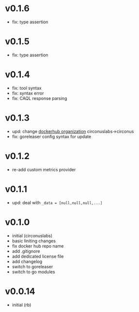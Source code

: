 # v0.1.6

* fix: type assertion

# v0.1.5

* fix: type assertion

# v0.1.4

* fix: tool syntax
* fix: syntax error
* fix: CAQL response parsing

# v0.1.3

* upd: change [dockerhub organization](https://hub.docker.com/repository/docker/circonus/custom-metrics-circonus-adapter) circonuslabs->circonus
* fix: goreleaser config syntax for update

# v0.1.2

* re-add custom metrics provider

# v0.1.1

* upd: deal with `_data = [null,null,null,...]`

# v0.1.0

* initial (circonuslabs)
* basic liniting changes
* fix docker hub repo name
* add .gitignore
* add dedicated license file
* add changelog
* switch to goreleaser
* switch to go modules

# v0.0.14

* initial (rb)
